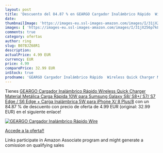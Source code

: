 ```yaml
---
layout: post
title: 'Descuento del 84.87 % en GEARGO Cargador Inalámbrico Rápido  Wire'
date: 
thumbnailImage: 'https://images-eu.ssl-images-amazon.com/images/I/31jX256p7kL._SL200_.jpg'
images: [ 'https://images-eu.ssl-images-amazon.com/images/I/31jX256p7kL._SL200_.jpg' ]
comments: true
category: ofertas
author: ring
slug: B07BJZ68R1
description:
actualPrice: 4.99 EUR
currency: EUR
price: 4.99
comparePrice: 32.99 EUR
inStock: true
prodname: 'GEARGO Cargador Inalámbrico Rápido  Wireless Quick Charger Material Metálica Carga Rápida 10W para Sumsung Galaxy S8/ S8+/ S7/ S7 Edge / S6 Edge +  Carga Inalámbrica 5W para iPhone X/ 8 Plus/8'
---
```


Tienes [GEARGO Cargador Inalámbrico Rápido  Wireless Quick Charger Material Metálica Carga Rápida 10W para Sumsung Galaxy S8/ S8+/ S7/ S7 Edge / S6 Edge +  Carga Inalámbrica 5W para iPhone X/ 8 Plus/8](https://www.amazon.es/dp/B07BJZ68R1/?tag=tolees-21) con un 84.87 % de descuento con precio de oferta de 4.99 EUR (original: 32.99 EUR) en el siguiente enlace!

[![GEARGO Cargador Inalámbrico Rápido  Wire](https://images-eu.ssl-images-amazon.com/images/I/31jX256p7kL._SL200_.jpg)](https://www.amazon.es/dp/B07BJZ68R1/?tag=tolees-21)

[Accede a la oferta!!](https://www.amazon.es/dp/B07BJZ68R1/?tag=tolees-21)

Links participate in Amazon Associate program and might generate a comission on qualifying sales


